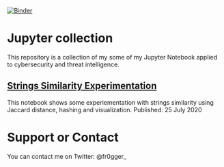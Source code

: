 [![Binder](https://mybinder.org/badge_logo.svg)](https://mybinder.org/v2/gh/fr0gger/jupyter-collection.git/HEAD)

# Jupyter collection

This repository is a collection of my some of my Jupyter Notebook applied to cybersecurity and threat intelligence. 

## [Strings Similarity Experimentation](https://github.com/fr0gger/jupyter-collection/blob/main/strings_similarity/Strings_Extraction.ipynb)
This notebook shows some experiementation with strings similarity using Jaccard distance, hashing and visualization. 
Published: 25 July 2020

# Support or Contact

You can contact me on Twitter: @fr0gger_
